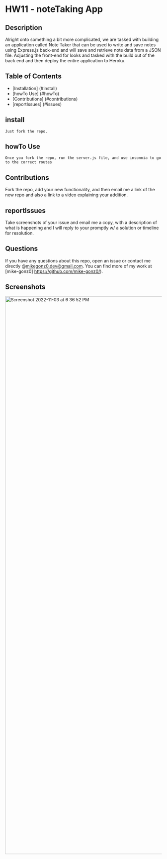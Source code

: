 # HW11 - noteTaking App
  
  ## Description
Alright onto something a bit more complicated, we are tasked with building an application called Note Taker that can be used to write and save notes using Express.js back-end and will save and retrieve note data from a JSON file. Adjusting the front-end for looks and tasked with the build out of the back end and then deploy the entire application to Heroku. 
  ## Table of Contents
  
  * [Installation] (#install)
  * [howTo Use] (#howTo)
  * [Contributions] (#contributions)
  * [reportIssues] (#issues)


  ## install
  ```
  Just fork the repo.
  ```

  ## howTo Use
  ```
  Once you fork the repo, run the server.js file, and use insomnia to go to the correct routes
  ```

  ## Contributions
  Fork the repo, add your new functionality, and then email me a link of the new repo and also a link to a video explaining your addition.

  ## reportIssues
  Take screenshots of your issue and email me a copy, with a description of what is happening and I will reply to your promptly w/ a solution or timeline for resolution. 

  ## Questions
  If you have any questions about this repo, open an issue or contact me directly @mikegonz0.dev@gmail.com. You can find more of my work at [mike-gonz0] https://github.com/mike-gonz0/).
  
  ## Screenshots
<img width="1792" alt="Screenshot 2022-11-03 at 6 36 52 PM" src="https://user-images.githubusercontent.com/98365942/199849042-daf5ef46-50d8-4438-addd-ca10016dad59.png">
